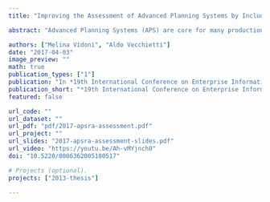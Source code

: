 ```yaml
---
title: "Improving the Assessment of Advanced Planning Systems by Including Optimization Experts' Knowledge"

abstract: "Advanced Planning Systems (APS) are core for many production companies that require the optimization of its operations using applications and tools such as planning, scheduling, logistic, among others. Because of this, process optimization experts are required to develop those models and, therefore, are stakeholders for this system's domain. Since the core of the APSs are models to improve the company performance, the knowledge of this group of stakeholders can enhance the APS architecture evaluation. However, methods available for this task require participants with extensive Software Engineering (SE) understanding. This article proposes a modification to ATAM (Architecture Trade-off Analysis Method) to include process optimization experts during the evaluation. The purpose is to create an evaluation methodology centred on what these stakeholders value the most in an APS, to capitalize their expertise on the area and obtain valuable information and assessment regarding the APS, model s and solvers interoperability."

authors: ["Melina Vidoni", "Aldo Vecchietti"]
date: "2017-04-03"
image_preview: ""
math: true
publication_types: ["1"]
publication: "In *19th International Conference on Enterprise Information Systems*. Vol 2, pp510-517"
publication_short: "*19th International Conference on Enterprise Information Systems*. Vol 2, pp510-517"
featured: false

url_code: ""
url_dataset: ""
url_pdf: "pdf/2017-apsra-assessment.pdf"
url_project: ""
url_slides: "2017-apsra-assessment-slides.pdf"
url_video: "https://youtu.be/Ah-vMYjnch0"
doi: "10.5220/0006362005100517"

# Projects (optional).
projects: ["2013-thesis"]

---
```

